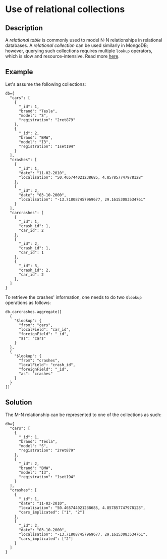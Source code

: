 # Use of relational collections

## Description 

<p>A <i>relational table</i> is commonly used to model N-N relationships in relational databases. A <i>relational collection</i> can be used similarly in MongoDB; however, querying such collections requires multiple <code>lookup</code> operators, which is slow and resource-intensive. 
Read more <a href="https://www.tutorialfor.com/blog-198278.htm" target="_blank">here</a>.</p>

## Example 

<p>Let's assume the following collections:</p>
<pre><code>db={
  "cars": [
    {
      "_id": 1,
      "brand": "Tesla",
      "model": "S",
      "registration": "2ret879"
    },
    {
      "_id": 2,
      "brand": "BMW",
      "model": "I3",
      "registration": "1set194"
    }
  ],
  "crashes": [
    {
      "_id": 1,
      "date": "11-02-2010",
      "localisation": "50.465744021238685, 4.857857747978128"
    },
    {
      "_id": 2,
      "date": "03-10-2000",
      "localisation": "-13.718087457969677, 29.16153083534761"
    }
  ],
  "carcrashes": [
    {
      "_id": 1,
      "crash_id": 1,
      "car_id": 2
    },
    {
      "_id": 2,
      "crash_id": 1,
      "car_id": 1
    },
    {
      "_id": 3,
      "crash_id": 2,
      "car_id": 2
    },
  ]
}</code></pre>

<p>To retrieve the crashes' information, one needs to do two <code>$lookup</code> operations as follows:</p>
<pre><code>db.carcrashes.aggregate([
  {
    "$lookup": {
      "from": "cars",
      "localField": "car_id",
      "foreignField": "_id",
      "as": "cars"
    }
  },
  {
    "$lookup": {
      "from": "crashes",
      "localField": "crash_id",
      "foreignField": "_id",
      "as": "crashes"
    }
  }
])</code></pre>

## Solution

The M-N relationship can be represented to one of the collections as such:
<pre><code>db={
  "cars": [
    {
      "_id": 1,
      "brand": "Tesla",
      "model": "S",
      "registration": "2ret879"
    },
    {
      "_id": 2,
      "brand": "BMW",
      "model": "I3",
      "registration": "1set194"
    }
  ],
  "crashes": [
    {
      "_id": 1,
      "date": "11-02-2010",
      "localisation": "50.465744021238685, 4.857857747978128",
      "cars_implicated": ["1", "2"]
    },
    {
      "_id": 2,
      "date": "03-10-2000",
      "localisation": "-13.718087457969677, 29.16153083534761",
      "cars_implicated": ["2"]
    }
  ]
}</code></pre>